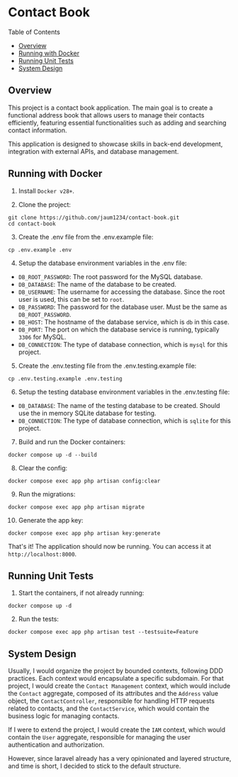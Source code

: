 # Contact Book

Table of Contents
- [Overview](#overview)
- [Running with Docker](#running-with-docker)
- [Running Unit Tests](#running-unit-tests)
- [System Design](#system-design)

## Overview

This project is a contact book application. The main goal is to create a functional address book that allows users to manage their contacts efficiently, featuring essential functionalities such as adding and searching contact information.

This application is designed to showcase skills in back-end development, integration with external APIs, and database management.

## Running with Docker

1. Install `Docker v28+`.

2. Clone the project:
```
git clone https://github.com/jaum1234/contact-book.git
cd contact-book
```

3. Create the .env file from the .env.example file:
```
cp .env.example .env
```

4. Setup the database environment variables in the .env file:
  - `DB_ROOT_PASSWORD`: The root password for the MySQL database.
  - `DB_DATABASE`: The name of the database to be created.
  - `DB_USERNAME`: The username for accessing the database. Since the root user is used, this can be set to `root`.
  - `DB_PASSWORD`: The password for the database user. Must be the same as `DB_ROOT_PASSWORD`.
  - `DB_HOST`: The hostname of the database service, which is `db` in this case.
  - `DB_PORT`: The port on which the database service is running, typically `3306` for MySQL.
  - `DB_CONNECTION`: The type of database connection, which is `mysql` for this project.

5. Create the .env.testing file from the .env.testing.example file:
```
cp .env.testing.example .env.testing
```

6. Setup the testing database environment variables in the .env.testing file:
  - `DB_DATABASE`: The name of the testing database to be created. Should use the in memory SQLite database for testing.
  - `DB_CONNECTION`: The type of database connection, which is `sqlite` for this project.

7. Build and run the Docker containers:
```
docker compose up -d --build
```

8. Clear the config:
```
docker compose exec app php artisan config:clear
```

9. Run the migrations:
```
docker compose exec app php artisan migrate
```

10. Generate the app key:
```
docker compose exec app php artisan key:generate
```

That's it! The application should now be running. You can access it at `http://localhost:8000`.

## Running Unit Tests

1. Start the containers, if not already running:
```
docker compose up -d
```

2. Run the tests:
```
docker compose exec app php artisan test --testsuite=Feature
```

## System Design

Usually, I would organize the project by bounded contexts, following DDD practices. Each context would encapsulate a specific subdomain. For that project, I would create the `Contact Management` context, which would include the `Contact` aggregate, composed of its attributes and the `Address` value object, the `ContactController`, responsible for handling HTTP requests related to contacts, and the `ContactService`, which would contain the business logic for managing contacts.

If I were to extend the project, I would create the `IAM` context, which would contain the `User` aggregate, responsible for managing the user authentication and authorization.

However, since laravel already has a very opinionated and layered structure, and time is short, I decided to stick to the default structure.